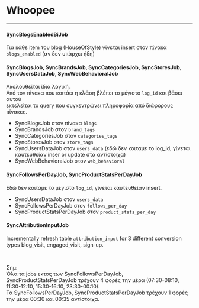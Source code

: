 # Whoopee
<hr>

#### SyncBlogsEnabledBiJob
Για κάθε item του blog (HouseOfStyle) γίνεται insert στον πίνακα `blogs_enabled` (αν δεν υπάρχει ήδη)

#### SyncBlogsJob, SyncBrandsJob, SyncCategoriesJob, SyncStoresJob, SyncUsersDataJob, SyncWebBehavioralJob
Ακολουθείται ίδια λογική.<br> 
Από τον πίνακα που κοιτάει η κλάση βλέπει το μέγιστο `log_id` και βάσει αυτού <br>εκτελείται το query που συγκεντρώνει πληροφορία από διάφορους πίνακες.
- SyncBlogsJob στον πίνακα `blogs`
- SyncBrandsJob στον `brand_tags`
- SyncCategoriesJob στον `categories_tags`
- SyncStoresJob στον `store_tags`
- SyncUsersDataJob στον `users_data` (εδώ δεν κοιταμε το log_id, γίνεται καυτευθείαν inser or update στα αντίστοιχα)
- SyncWebBehavioralJob στον `web_behavioral`

#### SyncFollowsPerDayJob, SyncProductStatsPerDayJob
Εδώ δεν κοιταμε το μέγιστο `log_id`, γίνεται καυτευθείαν insert.  
- SyncUsersDataJob στον `users_data`
- SyncFollowsPerDayJob στον `follows_per_day`  
- SyncProductStatsPerDayJob στον `product_stats_per_day`  

#### SyncAttributionInputJob
Incrementally refresh table `attribution_input` for 3 different conversion types blog_visit, engaged_visit, sign-up.

<br> 

Σημ:  
Όλα τα jobs εκτος των SyncFollowsPerDayJob, SyncProductStatsPerDayJob τρέχουν 4 φορές την μέρα (07:30-08:10,  11:30-12:10,  15:30-16:10,  23:30-00:10).    
Τα SyncFollowsPerDayJob, SyncProductStatsPerDayJob τρέχουν 1 φορές την μέρα 00:30 και 00:35 αντίστοιχα.
